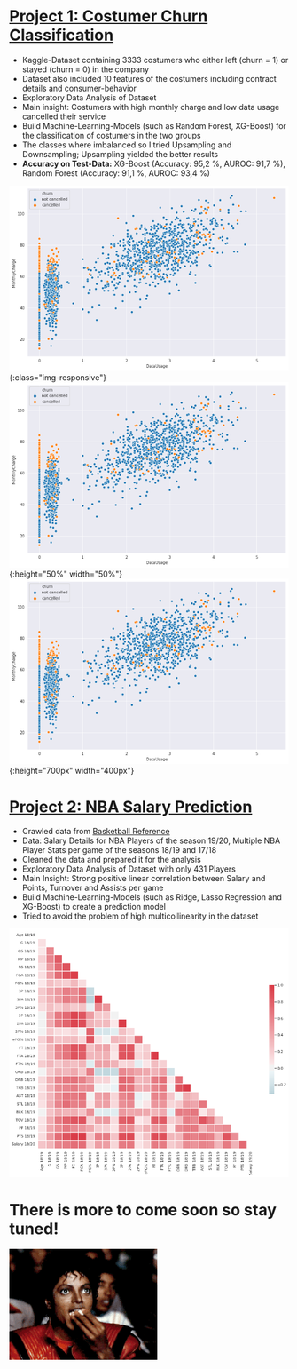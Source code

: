 # [Project 1: Costumer Churn Classification](https://github.com/abdumaa/Customer-churn-Classification)
* Kaggle-Dataset containing 3333 costumers who either left (churn = 1) or stayed (churn = 0) in the company
* Dataset also included 10 features of the costumers including contract details and consumer-behavior
* Exploratory Data Analysis of Dataset
* Main insight: Costumers with high monthly charge and low data usage cancelled their service
* Build Machine-Learning-Models (such as Random Forest, XG-Boost) for the classification of costumers in the two groups
* The classes where imbalanced so I tried Upsampling and Downsampling; Upsampling yielded the better results
* **Accuracy on Test-Data:** XG-Boost (Accuracy: 95,2 %, AUROC: 91,7 %), Random Forest (Accuracy: 91,1 %, AUROC: 93,4 %)

![](/__results___31_1.png){:class="img-responsive"}
![](/__results___31_1.png){:height="50%" width="50%"}
![](/__results___31_1.png){:height="700px" width="400px"}

# [Project 2: NBA Salary Prediction](https://github.com/abdumaa/NBA-Salary-Prediction)
* Crawled data from [Basketball Reference](https://www.basketball-reference.com)
* Data: Salary Details for NBA Players of the season 19/20, Multiple NBA Player Stats per game of the seasons 18/19 and 17/18
* Cleaned the data and prepared it for the analysis
* Exploratory Data Analysis of Dataset with only 431 Players
* Main Insight: Strong positive linear correlation between Salary and Points, Turnover and Assists per game 
* Build Machine-Learning-Models (such as Ridge, Lasso Regression and XG-Boost) to create a prediction model
* Tried to avoid the problem of high multicollinearity in the dataset

![](/__results___61_1.png)

# There is more to come soon so stay tuned!

![](/giphy.gif)
